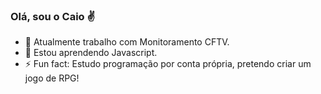 ### Olá, sou o Caio ✌

- 🔭 Atualmente trabalho com Monitoramento CFTV.
- 🌱 Estou aprendendo Javascript.
- ⚡ Fun fact: Estudo programação por conta própria, pretendo criar um jogo de RPG!
